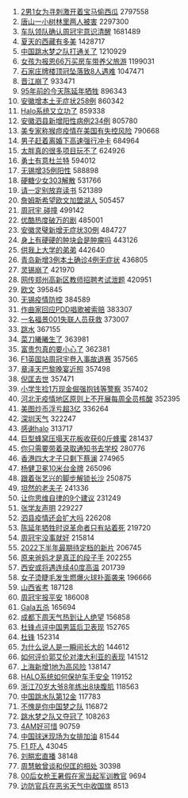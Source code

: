 1. [2男1女为寻刺激开着宝马偷西瓜](https://s.weibo.com//weibo?q=%232%E7%94%B71%E5%A5%B3%E4%B8%BA%E5%AF%BB%E5%88%BA%E6%BF%80%E5%BC%80%E7%9D%80%E5%AE%9D%E9%A9%AC%E5%81%B7%E8%A5%BF%E7%93%9C%23&Refer=top) 2797558
2. [唐山一小树林里两人被害](https://s.weibo.com//weibo?q=%23%E5%94%90%E5%B1%B1%E4%B8%80%E5%B0%8F%E6%A0%91%E6%9E%97%E9%87%8C%E4%B8%A4%E4%BA%BA%E8%A2%AB%E5%AE%B3%23&Refer=top) 2297300
3. [车队领队确认周冠宇意识清醒](https://s.weibo.com//weibo?q=%23%E8%BD%A6%E9%98%9F%E9%A2%86%E9%98%9F%E7%A1%AE%E8%AE%A4%E5%91%A8%E5%86%A0%E5%AE%87%E6%84%8F%E8%AF%86%E6%B8%85%E9%86%92%23&Refer=top) 1681489
4. [夏天的西藏有多美](https://s.weibo.com//weibo?q=%23%E5%A4%8F%E5%A4%A9%E7%9A%84%E8%A5%BF%E8%97%8F%E6%9C%89%E5%A4%9A%E7%BE%8E%23&Refer=top) 1428717
5. [中国跳水梦之队打通关了](https://s.weibo.com//weibo?q=%23%E4%B8%AD%E5%9B%BD%E8%B7%B3%E6%B0%B4%E6%A2%A6%E4%B9%8B%E9%98%9F%E6%89%93%E9%80%9A%E5%85%B3%E4%BA%86%23&Refer=top) 1210929
6. [女孩为报恩66万买房车带养父旅游](https://s.weibo.com//weibo?q=%23%E5%A5%B3%E5%AD%A9%E4%B8%BA%E6%8A%A5%E6%81%A966%E4%B8%87%E4%B9%B0%E6%88%BF%E8%BD%A6%E5%B8%A6%E5%85%BB%E7%88%B6%E6%97%85%E6%B8%B8%23&Refer=top) 1199031
7. [石家庄牌楼顶冠坠落致8人遇难](https://s.weibo.com//weibo?q=%23%E7%9F%B3%E5%AE%B6%E5%BA%84%E7%89%8C%E6%A5%BC%E9%A1%B6%E5%86%A0%E5%9D%A0%E8%90%BD%E8%87%B48%E4%BA%BA%E9%81%87%E9%9A%BE%23&Refer=top) 1047471
8. [晋江崩了](https://s.weibo.com//weibo?q=%E6%99%8B%E6%B1%9F%E5%B4%A9%E4%BA%86&Refer=top) 933471
9. [95年前的今天陈延年牺牲](https://s.weibo.com//weibo?q=%2395%E5%B9%B4%E5%89%8D%E7%9A%84%E4%BB%8A%E5%A4%A9%E9%99%88%E5%BB%B6%E5%B9%B4%E7%89%BA%E7%89%B2%23&Refer=top) 896343
10. [安徽增本土无症状258例](https://s.weibo.com//weibo?q=%23%E5%AE%89%E5%BE%BD%E5%A2%9E%E6%9C%AC%E5%9C%9F%E6%97%A0%E7%97%87%E7%8A%B6258%E4%BE%8B%23&Refer=top) 860342
11. [Halo系统又立功了](https://s.weibo.com//weibo?q=%23Halo%E7%B3%BB%E7%BB%9F%E5%8F%88%E7%AB%8B%E5%8A%9F%E4%BA%86%23&Refer=top) 859338
12. [安徽泗县新增阳性病例234例](https://s.weibo.com//weibo?q=%23%E5%AE%89%E5%BE%BD%E6%B3%97%E5%8E%BF%E6%96%B0%E5%A2%9E%E9%98%B3%E6%80%A7%E7%97%85%E4%BE%8B234%E4%BE%8B%23&Refer=top) 805780
13. [美专家称猴痘疫情在美国有失控风险](https://s.weibo.com//weibo?q=%23%E7%BE%8E%E4%B8%93%E5%AE%B6%E7%A7%B0%E7%8C%B4%E7%97%98%E7%96%AB%E6%83%85%E5%9C%A8%E7%BE%8E%E5%9B%BD%E6%9C%89%E5%A4%B1%E6%8E%A7%E9%A3%8E%E9%99%A9%23&Refer=top) 790668
14. [男子赶着离婚下高速强行冲卡](https://s.weibo.com//weibo?q=%23%E7%94%B7%E5%AD%90%E8%B5%B6%E7%9D%80%E7%A6%BB%E5%A9%9A%E4%B8%8B%E9%AB%98%E9%80%9F%E5%BC%BA%E8%A1%8C%E5%86%B2%E5%8D%A1%23&Refer=top) 684964
15. [太胖真的很多项目玩不了](https://s.weibo.com//weibo?q=%23%E5%A4%AA%E8%83%96%E7%9C%9F%E7%9A%84%E5%BE%88%E5%A4%9A%E9%A1%B9%E7%9B%AE%E7%8E%A9%E4%B8%8D%E4%BA%86%23&Refer=top) 624926
16. [勇士有意杜兰特](https://s.weibo.com//weibo?q=%23%E5%8B%87%E5%A3%AB%E6%9C%89%E6%84%8F%E6%9D%9C%E5%85%B0%E7%89%B9%23&Refer=top) 594012
17. [无锡增35例阳性](https://s.weibo.com//weibo?q=%23%E6%97%A0%E9%94%A1%E5%A2%9E35%E4%BE%8B%E9%98%B3%E6%80%A7%23&Refer=top) 588898
18. [硬糖少女303解散](https://s.weibo.com//weibo?q=%23%E7%A1%AC%E7%B3%96%E5%B0%91%E5%A5%B3303%E8%A7%A3%E6%95%A3%23&Refer=top) 531766
19. [请一定别放弃读书](https://s.weibo.com//weibo?q=%23%E8%AF%B7%E4%B8%80%E5%AE%9A%E5%88%AB%E6%94%BE%E5%BC%83%E8%AF%BB%E4%B9%A6%23&Refer=top) 521389
20. [詹姆斯希望欧文加盟湖人](https://s.weibo.com//weibo?q=%23%E8%A9%B9%E5%A7%86%E6%96%AF%E5%B8%8C%E6%9C%9B%E6%AC%A7%E6%96%87%E5%8A%A0%E7%9B%9F%E6%B9%96%E4%BA%BA%23&Refer=top) 505457
21. [周冠宇 碰撞](https://s.weibo.com//weibo?q=%E5%91%A8%E5%86%A0%E5%AE%87%20%E7%A2%B0%E6%92%9E&Refer=top) 499142
22. [优酷热度破万的剧](https://s.weibo.com//weibo?q=%23%E4%BC%98%E9%85%B7%E7%83%AD%E5%BA%A6%E7%A0%B4%E4%B8%87%E7%9A%84%E5%89%A7%23&Refer=top) 485001
23. [安徽灵璧新增无症状30例](https://s.weibo.com//weibo?q=%23%E5%AE%89%E5%BE%BD%E7%81%B5%E7%92%A7%E6%96%B0%E5%A2%9E%E6%97%A0%E7%97%87%E7%8A%B630%E4%BE%8B%23&Refer=top) 484727
24. [身上有硬硬的肿块会是肿瘤吗](https://s.weibo.com//weibo?q=%23%E8%BA%AB%E4%B8%8A%E6%9C%89%E7%A1%AC%E7%A1%AC%E7%9A%84%E8%82%BF%E5%9D%97%E4%BC%9A%E6%98%AF%E8%82%BF%E7%98%A4%E5%90%97%23&Refer=top) 443126
25. [供我上大学的弟弟](https://s.weibo.com//weibo?q=%23%E4%BE%9B%E6%88%91%E4%B8%8A%E5%A4%A7%E5%AD%A6%E7%9A%84%E5%BC%9F%E5%BC%9F%23&Refer=top) 442640
26. [青岛新增3例本土确诊4例无症状](https://s.weibo.com//weibo?q=%23%E9%9D%92%E5%B2%9B%E6%96%B0%E5%A2%9E3%E4%BE%8B%E6%9C%AC%E5%9C%9F%E7%A1%AE%E8%AF%8A4%E4%BE%8B%E6%97%A0%E7%97%87%E7%8A%B6%23&Refer=top) 436805
27. [灵锡崩了](https://s.weibo.com//weibo?q=%23%E7%81%B5%E9%94%A1%E5%B4%A9%E4%BA%86%23&Refer=top) 421970
28. [网传郑州高新区教师招聘考试泄题](https://s.weibo.com//weibo?q=%23%E7%BD%91%E4%BC%A0%E9%83%91%E5%B7%9E%E9%AB%98%E6%96%B0%E5%8C%BA%E6%95%99%E5%B8%88%E6%8B%9B%E8%81%98%E8%80%83%E8%AF%95%E6%B3%84%E9%A2%98%23&Refer=top) 420951
29. [欧文](https://s.weibo.com//weibo?q=%E6%AC%A7%E6%96%87&Refer=top) 395845
30. [无锡疫情防控](https://s.weibo.com//weibo?q=%23%E6%97%A0%E9%94%A1%E7%96%AB%E6%83%85%E9%98%B2%E6%8E%A7%23&Refer=top) 384589
31. [作曲家回应PDD唱歌被索赔](https://s.weibo.com//weibo?q=%23%E4%BD%9C%E6%9B%B2%E5%AE%B6%E5%9B%9E%E5%BA%94PDD%E5%94%B1%E6%AD%8C%E8%A2%AB%E7%B4%A2%E8%B5%94%23&Refer=top) 383307
32. [一名福景001失联人员获救](https://s.weibo.com//weibo?q=%23%E4%B8%80%E5%90%8D%E7%A6%8F%E6%99%AF001%E5%A4%B1%E8%81%94%E4%BA%BA%E5%91%98%E8%8E%B7%E6%95%91%23&Refer=top) 373007
33. [跳水](https://s.weibo.com//weibo?q=%E8%B7%B3%E6%B0%B4&Refer=top) 367155
34. [菜刀曦曦生了](https://s.weibo.com//weibo?q=%E8%8F%9C%E5%88%80%E6%9B%A6%E6%9B%A6%E7%94%9F%E4%BA%86&Refer=top) 363981
35. [富贵包真的要小心了](https://s.weibo.com//weibo?q=%23%E5%AF%8C%E8%B4%B5%E5%8C%85%E7%9C%9F%E7%9A%84%E8%A6%81%E5%B0%8F%E5%BF%83%E4%BA%86%23&Refer=top) 362381
36. [F1英国站周冠宇卷入事故退赛](https://s.weibo.com//weibo?q=%23F1%E8%8B%B1%E5%9B%BD%E7%AB%99%E5%91%A8%E5%86%A0%E5%AE%87%E5%8D%B7%E5%85%A5%E4%BA%8B%E6%95%85%E9%80%80%E8%B5%9B%23&Refer=top) 357565
37. [章泽天巴黎晚宴近照](https://s.weibo.com//weibo?q=%23%E7%AB%A0%E6%B3%BD%E5%A4%A9%E5%B7%B4%E9%BB%8E%E6%99%9A%E5%AE%B4%E8%BF%91%E7%85%A7%23&Refer=top) 357498
38. [倪匡去世](https://s.weibo.com//weibo?q=%23%E5%80%AA%E5%8C%A1%E5%8E%BB%E4%B8%96%23&Refer=top) 357471
39. [小学生捡1万现金倔强抱钱等警察](https://s.weibo.com//weibo?q=%23%E5%B0%8F%E5%AD%A6%E7%94%9F%E6%8D%A11%E4%B8%87%E7%8E%B0%E9%87%91%E5%80%94%E5%BC%BA%E6%8A%B1%E9%92%B1%E7%AD%89%E8%AD%A6%E5%AF%9F%23&Refer=top) 357402
40. [河北无疫情地区原则上不开展每周全员核酸](https://s.weibo.com//weibo?q=%23%E6%B2%B3%E5%8C%97%E6%97%A0%E7%96%AB%E6%83%85%E5%9C%B0%E5%8C%BA%E5%8E%9F%E5%88%99%E4%B8%8A%E4%B8%8D%E5%BC%80%E5%B1%95%E6%AF%8F%E5%91%A8%E5%85%A8%E5%91%98%E6%A0%B8%E9%85%B8%23&Refer=top) 352395
41. [美图炒币浮亏超3亿](https://s.weibo.com//weibo?q=%23%E7%BE%8E%E5%9B%BE%E7%82%92%E5%B8%81%E6%B5%AE%E4%BA%8F%E8%B6%853%E4%BA%BF%23&Refer=top) 336264
42. [深圳天气](https://s.weibo.com//weibo?q=%23%E6%B7%B1%E5%9C%B3%E5%A4%A9%E6%B0%94%23&Refer=top) 322247
43. [感谢halo](https://s.weibo.com//weibo?q=%23%E6%84%9F%E8%B0%A2halo%23&Refer=top) 313717
44. [巨型蜂窝压塌天花板收获60斤蜂蜜](https://s.weibo.com//weibo?q=%23%E5%B7%A8%E5%9E%8B%E8%9C%82%E7%AA%9D%E5%8E%8B%E5%A1%8C%E5%A4%A9%E8%8A%B1%E6%9D%BF%E6%94%B6%E8%8E%B760%E6%96%A4%E8%9C%82%E8%9C%9C%23&Refer=top) 281437
45. [你只需要带着录取通知书去学校](https://s.weibo.com//weibo?q=%23%E4%BD%A0%E5%8F%AA%E9%9C%80%E8%A6%81%E5%B8%A6%E7%9D%80%E5%BD%95%E5%8F%96%E9%80%9A%E7%9F%A5%E4%B9%A6%E5%8E%BB%E5%AD%A6%E6%A0%A1%23&Refer=top) 280776
46. [香港四大才子只剩下蔡澜](https://s.weibo.com//weibo?q=%23%E9%A6%99%E6%B8%AF%E5%9B%9B%E5%A4%A7%E6%89%8D%E5%AD%90%E5%8F%AA%E5%89%A9%E4%B8%8B%E8%94%A1%E6%BE%9C%23&Refer=top) 274965
47. [杨健卫冕10米台金牌](https://s.weibo.com//weibo?q=%23%E6%9D%A8%E5%81%A5%E5%8D%AB%E5%86%9510%E7%B1%B3%E5%8F%B0%E9%87%91%E7%89%8C%23&Refer=top) 265096
48. [跟着张艺兴的脚步解锁长沙](https://s.weibo.com//weibo?q=%E8%B7%9F%E7%9D%80%E5%BC%A0%E8%89%BA%E5%85%B4%E7%9A%84%E8%84%9A%E6%AD%A5%E8%A7%A3%E9%94%81%E9%95%BF%E6%B2%99&Refer=top) 250875
49. [坦然的老夫子](https://s.weibo.com//weibo?q=%23%E5%9D%A6%E7%84%B6%E7%9A%84%E8%80%81%E5%A4%AB%E5%AD%90%23&Refer=top) 241336
50. [让你思维自律的9个建议](https://s.weibo.com//weibo?q=%23%E8%AE%A9%E4%BD%A0%E6%80%9D%E7%BB%B4%E8%87%AA%E5%BE%8B%E7%9A%849%E4%B8%AA%E5%BB%BA%E8%AE%AE%23&Refer=top) 231249
51. [张学友声明](https://s.weibo.com//weibo?q=%23%E5%BC%A0%E5%AD%A6%E5%8F%8B%E5%A3%B0%E6%98%8E%23&Refer=top) 229227
52. [泗县疫情还会扩大吗](https://s.weibo.com//weibo?q=%23%E6%B3%97%E5%8E%BF%E7%96%AB%E6%83%85%E8%BF%98%E4%BC%9A%E6%89%A9%E5%A4%A7%E5%90%97%23&Refer=top) 226208
53. [陈延年牺牲时说革命者只有站着死](https://s.weibo.com//weibo?q=%23%E9%99%88%E5%BB%B6%E5%B9%B4%E7%89%BA%E7%89%B2%E6%97%B6%E8%AF%B4%E9%9D%A9%E5%91%BD%E8%80%85%E5%8F%AA%E6%9C%89%E7%AB%99%E7%9D%80%E6%AD%BB%23&Refer=top) 219720
54. [周冠宇没事就好](https://s.weibo.com//weibo?q=%E5%91%A8%E5%86%A0%E5%AE%87%E6%B2%A1%E4%BA%8B%E5%B0%B1%E5%A5%BD&Refer=top) 215814
55. [2022下半年最期待定档的新片](https://s.weibo.com//weibo?q=%232022%E4%B8%8B%E5%8D%8A%E5%B9%B4%E6%9C%80%E6%9C%9F%E5%BE%85%E5%AE%9A%E6%A1%A3%E7%9A%84%E6%96%B0%E7%89%87%23&Refer=top) 206745
56. [原来爸妈才是真正的段子手](https://s.weibo.com//weibo?q=%23%E5%8E%9F%E6%9D%A5%E7%88%B8%E5%A6%88%E6%89%8D%E6%98%AF%E7%9C%9F%E6%AD%A3%E7%9A%84%E6%AE%B5%E5%AD%90%E6%89%8B%23&Refer=top) 202255
57. [西安或将遇连续40度高温](https://s.weibo.com//weibo?q=%23%E8%A5%BF%E5%AE%89%E6%88%96%E5%B0%86%E9%81%87%E8%BF%9E%E7%BB%AD40%E5%BA%A6%E9%AB%98%E6%B8%A9%23&Refer=top) 201739
58. [女子烫睫毛发生燃爆火球扑面袭来](https://s.weibo.com//weibo?q=%23%E5%A5%B3%E5%AD%90%E7%83%AB%E7%9D%AB%E6%AF%9B%E5%8F%91%E7%94%9F%E7%87%83%E7%88%86%E7%81%AB%E7%90%83%E6%89%91%E9%9D%A2%E8%A2%AD%E6%9D%A5%23&Refer=top) 196666
59. [山西省考](https://s.weibo.com//weibo?q=%E5%B1%B1%E8%A5%BF%E7%9C%81%E8%80%83&Refer=top) 187128
60. [周冠宇报平安](https://s.weibo.com//weibo?q=%E5%91%A8%E5%86%A0%E5%AE%87%E6%8A%A5%E5%B9%B3%E5%AE%89&Refer=top) 186008
61. [Gala五杀](https://s.weibo.com//weibo?q=%23Gala%E4%BA%94%E6%9D%80%23&Refer=top) 165694
62. [成都下周天气热到让人绝望](https://s.weibo.com//weibo?q=%23%E6%88%90%E9%83%BD%E4%B8%8B%E5%91%A8%E5%A4%A9%E6%B0%94%E7%83%AD%E5%88%B0%E8%AE%A9%E4%BA%BA%E7%BB%9D%E6%9C%9B%23&Refer=top) 156858
63. [杜锋点评中国男篮后卫表现](https://s.weibo.com//weibo?q=%23%E6%9D%9C%E9%94%8B%E7%82%B9%E8%AF%84%E4%B8%AD%E5%9B%BD%E7%94%B7%E7%AF%AE%E5%90%8E%E5%8D%AB%E8%A1%A8%E7%8E%B0%23&Refer=top) 152765
64. [杜锋](https://s.weibo.com//weibo?q=%E6%9D%9C%E9%94%8B&Refer=top) 152314
65. [为什么说人是一瞬间长大的](https://s.weibo.com//weibo?q=%23%E4%B8%BA%E4%BB%80%E4%B9%88%E8%AF%B4%E4%BA%BA%E6%98%AF%E4%B8%80%E7%9E%AC%E9%97%B4%E9%95%BF%E5%A4%A7%E7%9A%84%23&Refer=top) 144612
66. [如何评价郭艾伦对澳大利亚的表现](https://s.weibo.com//weibo?q=%23%E5%A6%82%E4%BD%95%E8%AF%84%E4%BB%B7%E9%83%AD%E8%89%BE%E4%BC%A6%E5%AF%B9%E6%BE%B3%E5%A4%A7%E5%88%A9%E4%BA%9A%E7%9A%84%E8%A1%A8%E7%8E%B0%23&Refer=top) 141512
67. [上海新增1地为高风险](https://s.weibo.com//weibo?q=%23%E4%B8%8A%E6%B5%B7%E6%96%B0%E5%A2%9E1%E5%9C%B0%E4%B8%BA%E9%AB%98%E9%A3%8E%E9%99%A9%23&Refer=top) 138147
68. [HALO系统如何保护车手安全](https://s.weibo.com//weibo?q=%23HALO%E7%B3%BB%E7%BB%9F%E5%A6%82%E4%BD%95%E4%BF%9D%E6%8A%A4%E8%BD%A6%E6%89%8B%E5%AE%89%E5%85%A8%23&Refer=top) 119152
69. [浙江70岁大爷8年练出8块腹肌](https://s.weibo.com//weibo?q=%23%E6%B5%99%E6%B1%9F70%E5%B2%81%E5%A4%A7%E7%88%B78%E5%B9%B4%E7%BB%83%E5%87%BA8%E5%9D%97%E8%85%B9%E8%82%8C%23&Refer=top) 118563
70. [中国跳水队第12金](https://s.weibo.com//weibo?q=%23%E4%B8%AD%E5%9B%BD%E8%B7%B3%E6%B0%B4%E9%98%9F%E7%AC%AC12%E9%87%91%23&Refer=top) 117783
71. [不愧是你中国梦之队](https://s.weibo.com//weibo?q=%23%E4%B8%8D%E6%84%A7%E6%98%AF%E4%BD%A0%E4%B8%AD%E5%9B%BD%E6%A2%A6%E4%B9%8B%E9%98%9F%23&Refer=top) 116872
72. [跳水梦之队又夺冠了](https://s.weibo.com//weibo?q=%23%E8%B7%B3%E6%B0%B4%E6%A2%A6%E4%B9%8B%E9%98%9F%E5%8F%88%E5%A4%BA%E5%86%A0%E4%BA%86%23&Refer=top) 108263
73. [4AM好可惜](https://s.weibo.com//weibo?q=4AM%E5%A5%BD%E5%8F%AF%E6%83%9C&Refer=top) 90759
74. [中国球迷现场为女排加油](https://s.weibo.com//weibo?q=%23%E4%B8%AD%E5%9B%BD%E7%90%83%E8%BF%B7%E7%8E%B0%E5%9C%BA%E4%B8%BA%E5%A5%B3%E6%8E%92%E5%8A%A0%E6%B2%B9%23&Refer=top) 81544
75. [F1 吓人](https://s.weibo.com//weibo?q=F1%20%E5%90%93%E4%BA%BA&Refer=top) 43045
76. [刘畊宏直播](https://s.weibo.com//weibo?q=%E5%88%98%E7%95%8A%E5%AE%8F%E7%9B%B4%E6%92%AD&Refer=top) 38148
77. [周慧敏曾谈和倪匡的相处](https://s.weibo.com//weibo?q=%23%E5%91%A8%E6%85%A7%E6%95%8F%E6%9B%BE%E8%B0%88%E5%92%8C%E5%80%AA%E5%8C%A1%E7%9A%84%E7%9B%B8%E5%A4%84%23&Refer=top) 30398
78. [00后女枪王暑假在家当起军训教官](https://s.weibo.com//weibo?q=%2300%E5%90%8E%E5%A5%B3%E6%9E%AA%E7%8E%8B%E6%9A%91%E5%81%87%E5%9C%A8%E5%AE%B6%E5%BD%93%E8%B5%B7%E5%86%9B%E8%AE%AD%E6%95%99%E5%AE%98%23&Refer=top) 9694
79. [边防官兵在恶劣天气中收国旗](https://s.weibo.com//weibo?q=%23%E8%BE%B9%E9%98%B2%E5%AE%98%E5%85%B5%E5%9C%A8%E6%81%B6%E5%8A%A3%E5%A4%A9%E6%B0%94%E4%B8%AD%E6%94%B6%E5%9B%BD%E6%97%97%23&Refer=top) 8513
